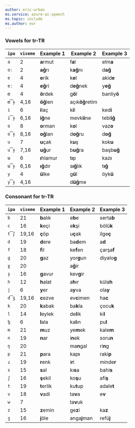 ```yaml
---
author: eric-urban
ms.service: azure-ai-speech
ms.topic: include
ms.author: eur
---
```


### Vowels for tr-TR

| `ipa` | `viseme` | Example 1   | Example 2       | Example 3   |
|-------|----------|-------------|-----------------|-------------|
| `a`   | 2        | **a**rmut   | f**a**l         | elm**a**    |
| `ɑː`  | 2        | **ağ**rı    | k**ağ**nı       | d**ağ**     |
| `e`   | 4        | **e**rik    | k**e**l         | akid**e**   |
| `eː`  | 4        | **eğ**ri    | d**eğ**nek      | y**eğ**     |
| `œ`   | 4        | **ö**rdek   | g**ö**l         | banliy**ö** |
| `œ͡ɟ` | 4,16     | **öğ**len   | açık**öğ**retim |             |
| `i`   | 6        | **i**laç    | k**i**l         | ked**i**    |
| `i͡ɟ` | 6,16     | **iğ**ne    | mevk**ii**ne    | tebl**iğ**  |
| `o`   | 8        | **o**rman   | k**o**l         | vaz**o**    |
| `o͡ɟ` | 8,16     | **oğ**lan   | d**oğ**ru       | d**oğ**     |
| `u`   | 7        | **u**çak    | k**u**ş         | kok**u**    |
| `u͡ɟ` | 7,16     | **uğ**ur    | b**uğ**ra       | başb**uğ**  |
| `ɯ`   | 6        | **ı**hlamur | t**ı**p         | kaz**ı**    |
| `ɯ͡ɟ` | 6,16     | **ığ**dır   | s**ığ**lık      | t**ığ**     |
| `y`   | 4        | **ü**lke    | g**ü**l         | öyk**ü**    |
| `y͡ɟ` | 4,16     |             | d**üğ**me       |             |

### Consonant for tr-TR

| `ipa` | `viseme` | Example 1   | Example 2       | Example 3   |
|-------|----------|-------------|-----------------|-------------|
| `b`   | 21       | **b**alık   | e**b**e         | serta**b**  |
| `c`   | 16       | **k**eçi    | e**k**şi        | bölü**k**   |
| `t͡ʃ` | 19,16    | **ç**öp     | u**ç**ak        | ilge**ç**   |
| `d`   | 19       | **d**ere    | ba**d**em       | a**d**      |
| `f`   | 18       | **f**il     | ke**f**en       | çarşa**f**  |
| `ɡ`   | 20       | **g**az     | yor**g**un      | diyalo**g** |
| `ɣ`   | 20       |             | a**ğ**ir        |             |
| `ɟ`   | 16       | **g**avur   | kev**g**ir      |             |
| `h`   | 12       | **h**alat   | a**h**ır        | küla**h**   |
| `j`   | 6        | **y**er     | a**y**va        | ola**y**    |
| `d͡ʒ` | 19,16    | **c**ezve   | ev**c**imen     | ha**c**     |
| `k`   | 20       | **k**abak   | ba**k**la       | çocu**k**   |
| `l`   | 14       | **l**eylek  | de**l**ik       | ki**l**     |
| `ɮ`   | 6        | **l**ala    | ka**l**ın       | pu**l**     |
| `m`   | 21       | **m**uz     | ye**m**ek       | kale**m**   |
| `n`   | 19       | **n**ar     | i**n**ek        | soru**n**   |
| `ŋ`   | 20       |             | ma**n**gal      | ri**n**g    |
| `p`   | 21       | **p**ara    | kap**ı**        | raki**p**   |
| `ɾ`   | 19       | **r**enk    | i**r**i         | minde**r**  |
| `s`   | 15       | **s**al     | kı**s**a        | bahi**s**   |
| `ʃ`   | 16       | **ş**ekil   | ko**ş**u        | afi**ş**    |
| `t`   | 19       | **t**erlik  | ku**t**up       | adale**t**  |
| `v`   | 18       | **v**adi    | ta**v**a        | e**v**      |
| `w`   | 7        |             | ta**v**uk       |             |
| `z`   | 15       | **z**emin   | ge**z**i        | ka**z**     |
| `ʒ`   | 16       | **j**öle    | anga**j**man    | refü**j**   |
